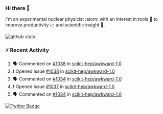 ### Hi there 👋 

I'm an experimental nuclear physicist :atom: with an interest in tools :wrench: to improve productivity :chart_with_upwards_trend: and scientific insight :telescope:.

![github stats](https://github-readme-stats.vercel.app/api?username=agoose77&show_icons=true&hide_rank=true&hide_title=true&bg_color=30,e76445,904e95&text_color=efe3ec&icon_color=efe3ec)
<!--
**agoose77/agoose77** is a ✨ _special_ ✨ repository because its `README.md` (this file) appears on your GitHub profile.

Here are some ideas to get you started:

- 🔭 I’m currently working on ...
- 🌱 I’m currently learning ...
- 👯 I’m looking to collaborate on ...
- 🤔 I’m looking for help with ...
- 💬 Ask me about ...
- 📫 How to reach me: ...
- 😄 Pronouns: ...
- ⚡ Fun fact: ...
-->

### :zap: Recent Activity
<!--START_SECTION:activity-->
1. 🗣 Commented on [#1038](https://github.com/scikit-hep/awkward-1.0/issues/1038) in [scikit-hep/awkward-1.0](https://github.com/scikit-hep/awkward-1.0)
2. ❗️ Opened issue [#1038](https://github.com/scikit-hep/awkward-1.0/issues/1038) in [scikit-hep/awkward-1.0](https://github.com/scikit-hep/awkward-1.0)
3. 🗣 Commented on [#1034](https://github.com/scikit-hep/awkward-1.0/issues/1034) in [scikit-hep/awkward-1.0](https://github.com/scikit-hep/awkward-1.0)
4. ❗️ Opened issue [#1037](https://github.com/scikit-hep/awkward-1.0/issues/1037) in [scikit-hep/awkward-1.0](https://github.com/scikit-hep/awkward-1.0)
5. 🗣 Commented on [#1034](https://github.com/scikit-hep/awkward-1.0/issues/1034) in [scikit-hep/awkward-1.0](https://github.com/scikit-hep/awkward-1.0)
<!--END_SECTION:activity-->


[![Twitter Badge](https://img.shields.io/twitter/follow/agoose77?style=flat-square&logo=Twitter&logoColor=white&color=cornflowerblue)](https://twitter.com/agoose77)

